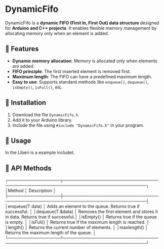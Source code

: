 # DynamicFifo

DynamicFifo is a **dynamic FIFO (First In, First Out) data structure** designed for **Arduino and C++ projects**.
It enables flexible memory management by allocating memory only when an element is added.

## 📌 Features

- **Dynamic memory allocation**: Memory is allocated only when elements are added.
- **FIFO principle**: The first inserted element is removed first.
- **Maximum length**: The FIFO can have a predefined maximum length.
- **Easy to use**: Supports standard methods like `enqueue()`, `dequeue()`, `isEmpty()`, `isFull()`, etc.

## 📜 Installation

1. Download the file `DynamicFifo.h`.
2. Add it to your Arduino library.
3. Include the file using `#include "DynamicFifo.h"` in your program.

## 🚀 Usage

In the Liberi is a example includet.

## 📌 API Methods

┌─────────────────┬─────────────────────────────────────────────────────────────────────────────┐
│Method          	│ Description                                                                 │
├─────────────────┼─────────────────────────────────────────────────────────────────────────────┤
│enqueue(T data)	│ Adds an element to the queue. Returns true if successful.                   │
│dequeue(T &data)	│ Removes the first element and stores it in data. Returns true if successful.│
│isEmpty()	      │ Returns true if the queue is empty.                                         │
│isFull()	        │ Returns true if the maximum length is reached.                              │
│length()	        │ Returns the current number of elements.                                     │
│maxlength()	    │ Returns the maximum length of the queue.                                    │
└─────────────────┴─────────────────────────────────────────────────────────────────────────────┘
